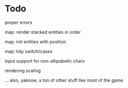 
# Todo

proper errors

map: render stacked entities in order

map: init entities with position

map: tidy switch/cases

input support for non-alhpabetic chars

rendering scaling

... also, yaknow, a ton of other stuff like most of the game 
